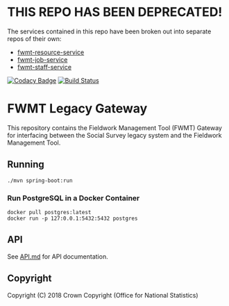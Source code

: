 # THIS REPO HAS BEEN DEPRECATED!
The services contained in this repo have been broken out into separate repos of their own:

* [fwmt-resource-service](https://github.com/ONSdigital/fwmt-resource-service)
* [fwmt-job-service](https://github.com/ONSdigital/fwmt-job-service)
* [fwmt-staff-service](https://github.com/ONSdigital/fwmt-staff-service)

[![Codacy Badge](https://api.codacy.com/project/badge/Grade/7107f0729e5447c4b3c537f35a47386e)](https://www.codacy.com/app/spdiaz1000/fwmt-legacy-gateway?utm_source=github.com&amp;utm_medium=referral&amp;utm_content=ONSdigital/fwmt-legacy-gateway&amp;utm_campaign=Badge_Grade) [![Build Status](https://travis-ci.org/ONSdigital/fwmt-legacy-gateway.svg?branch=master)](https://travis-ci.org/ONSdigital/fwmt-legacy-gateway)

# FWMT Legacy Gateway
This repository contains the Fieldwork Management Tool (FWMT) Gateway for interfacing between the Social Survey legacy system and the Fieldwork Management Tool.

## Running
    ./mvn spring-boot:run

### Run PostgreSQL in a Docker Container
    docker pull postgres:latest
    docker run -p 127:0.0.1:5432:5432 postgres

## API
See [API.md](https://github.com/ONSdigital/fwmt-legacy-gateway/blob/master/API.md) for API documentation.

## Copyright
Copyright (C) 2018 Crown Copyright (Office for National Statistics)
